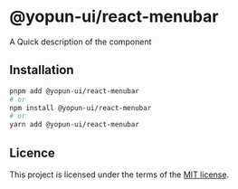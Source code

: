 # @yopun-ui/react-menubar

A Quick description of the component

## Installation

```sh
pnpm add @yopun-ui/react-menubar
# or
npm install @yopun-ui/react-menubar
# or
yarn add @yopun-ui/react-menubar
```

## Licence

This project is licensed under the terms of the
[MIT license](https://github.com/yopundotcom/yopun-ui/blob/master/LICENSE).
